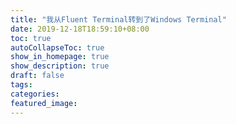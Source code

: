 ```yaml
---
title: "我从Fluent Terminal转到了Windows Terminal"
date: 2019-12-18T18:59:10+08:00
toc: true
autoCollapseToc: true
show_in_homepage: true
show_description: true
draft: false
tags:
categories:
featured_image:
---
```



